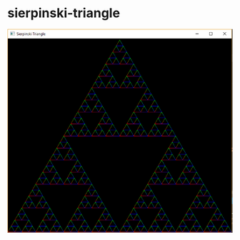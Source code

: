 # sierpinski-triangle


<a src img=""/>

<img src="https://github.com/Sparcsky/sierpinski-triangle/blob/master/Capture.PNG" alt="Click me!">
